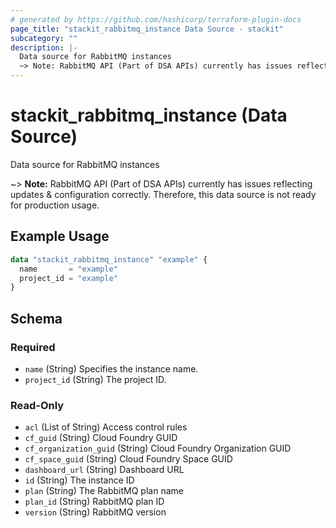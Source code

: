 ```yaml
---
# generated by https://github.com/hashicorp/terraform-plugin-docs
page_title: "stackit_rabbitmq_instance Data Source - stackit"
subcategory: ""
description: |-
  Data source for RabbitMQ instances
  ~> Note: RabbitMQ API (Part of DSA APIs) currently has issues reflecting updates & configuration correctly. Therefore, this data source is not ready for production usage.
---
```


# stackit_rabbitmq_instance (Data Source)

Data source for RabbitMQ instances

~> **Note:** RabbitMQ API (Part of DSA APIs) currently has issues reflecting updates & configuration correctly. Therefore, this data source is not ready for production usage.

## Example Usage

```terraform
data "stackit_rabbitmq_instance" "example" {
  name       = "example"
  project_id = "example"
}
```

<!-- schema generated by tfplugindocs -->
## Schema

### Required

- `name` (String) Specifies the instance name.
- `project_id` (String) The project ID.

### Read-Only

- `acl` (List of String) Access control rules
- `cf_guid` (String) Cloud Foundry GUID
- `cf_organization_guid` (String) Cloud Foundry Organization GUID
- `cf_space_guid` (String) Cloud Foundry Space GUID
- `dashboard_url` (String) Dashboard URL
- `id` (String) The instance ID
- `plan` (String) The RabbitMQ plan name
- `plan_id` (String) RabbitMQ plan ID
- `version` (String) RabbitMQ version


